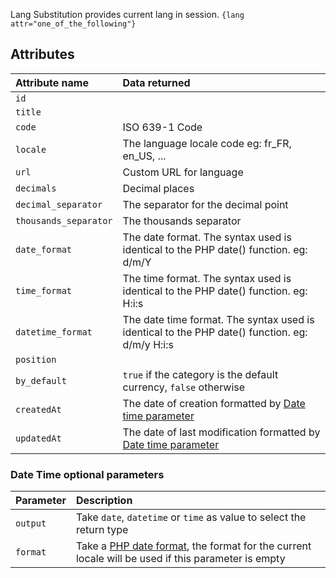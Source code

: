 Lang Substitution provides current lang in session. 
`{lang attr="one_of_the_following"}`

## Attributes

| Attribute name          | Data returned                                                                                          |
|:------------------------|:-------------------------------------------------------------------------------------------------------|
| `id`                    | 	                                                                                                      |
| `title`                 |                                                                                                        |
| `code`                  | 	      ISO 639-1 Code                                                                                  |
| ` locale `              | 	 	The language locale code eg: fr_FR, en_US, ...  	 	                                                 |
| ` url `                 | 	  Custom URL for language 	 	                                                                         |
| ` decimals `            | 	 	 	Decimal places  	                                                                                 |
| ` decimal_separator `   | 	The separator for the decimal point  	 	                                                              |
| ` thousands_separator ` | 	  	The thousands separator 	 	                                                                        |
| ` date_format `         | 	 	The date format. The syntax used is identical to the PHP date() function. eg: d/m/Y  	 	            |
| ` time_format `         | 	 	 	The time format. The syntax used is identical to the PHP date() function. eg: H:i:s  	            |
| ` datetime_format `     | 	  The date time format. The syntax used is identical to the PHP date() function. eg: d/m/y H:i:s 	 	  |
| ` position `            | 	 	 	                                                                                                  |
| ` by_default `          | 	 	 	`true` if the category is the default currency, `false` otherwise                                 |
| ` createdAt `           | 	 	 	The date of creation formatted by  [Date time parameter](#date-time-optional-parameters)          |
| ` updatedAt `           | 	 	 	The date of last modification formatted by  [Date time parameter](#date-time-optional-parameters) |

### Date Time optional parameters
| Parameter | Description                                                                                                                                             |
|:----------|:--------------------------------------------------------------------------------------------------------------------------------------------------------|
| `output`  | Take `date`, `datetime` or `time` as value to select the return type                                                                                    |
| `format`  | Take a [PHP date format](https://www.php.net/manual/fr/datetime.format.php),  the format for the current locale will be used if this parameter is empty |